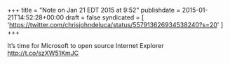 +++
title = "Note on Jan 21 EDT 2015 at 9:52"
publishdate = 2015-01-21T14:52:28+00:00
draft = false
syndicated = [ 'https://twitter.com/chrisjohndeluca/status/557913626934538240?s=20' ]
+++

It’s time for Microsoft to open source Internet Explorer http://t.co/szXW51KmJC

